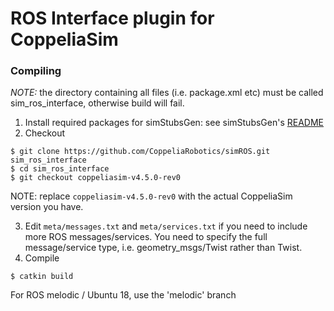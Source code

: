 # ROS Interface plugin for CoppeliaSim

### Compiling

_NOTE:_ the directory containing all files (i.e. package.xml etc) must be called sim_ros_interface, otherwise build will fail.

1. Install required packages for simStubsGen: see simStubsGen's [README](https://github.com/CoppeliaRobotics/include/blob/master/simStubsGen/README.md)
2. Checkout
```
$ git clone https://github.com/CoppeliaRobotics/simROS.git sim_ros_interface
$ cd sim_ros_interface
$ git checkout coppeliasim-v4.5.0-rev0
```

NOTE: replace `coppeliasim-v4.5.0-rev0` with the actual CoppeliaSim version you have.

3. Edit `meta/messages.txt` and `meta/services.txt` if you need to include more ROS messages/services. You need to specify the full message/service type, i.e. geometry_msgs/Twist rather than Twist.
4. Compile
```
$ catkin build
```

For ROS melodic / Ubuntu 18, use the 'melodic' branch
